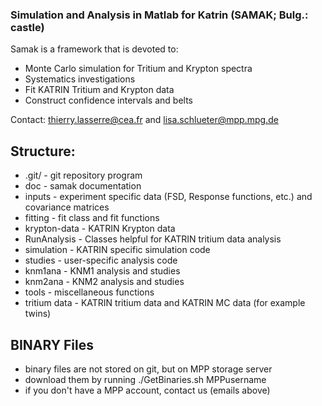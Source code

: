 ### Simulation and Analysis in Matlab for Katrin (SAMAK; Bulg.: castle) ###

Samak is a framework that is devoted to:
- Monte Carlo simulation for Tritium and Krypton spectra 
- Systematics investigations
- Fit KATRIN Tritium and Krypton data
- Construct confidence intervals and belts

Contact: thierry.lasserre@cea.fr and lisa.schlueter@mpp.mpg.de

Structure:
----------
- .git/             	- git repository program
- doc			- samak documentation
- inputs            	- experiment specific data (FSD, Response functions, etc.) and covariance matrices
- fitting 	        - fit class and fit functions 
- krypton-data          - KATRIN Krypton data
- RunAnalysis 	        - Classes helpful for KATRIN tritium data analysis
- simulation        	- KATRIN specific simulation code
- studies           	- user-specific analysis code
- knm1ana               - KNM1 analysis and studies
- knm2ana               - KNM2 analysis and studies
- tools             	- miscellaneous functions
- tritium data  	- KATRIN tritium data and KATRIN MC data (for example twins)

BINARY Files
----------
- binary files are not stored on git, but on MPP storage server
- download them by running ./GetBinaries.sh MPPusername
- if you don't have a MPP account, contact us (emails above)

